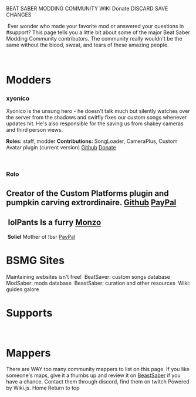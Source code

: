 BEAT SABER MODDING COMMUNITY WIKI
Donate
DISCARD
SAVE CHANGES

<!-- TITLE: Donate -->
<!-- SUBTITLE: Headpats are nice but they can't buy ramen -->
​
Ever wonder who made your favorite mod or answered your questions in #support? This page tells you a little bit about some of the major Beat Saber Modding Community contributors. The community really wouldn't be the same without the blood, sweat, and tears of these amazing people.

​
# Modders
### xyonico
Xyonico is the unsung hero - he doesn't talk much but silently watches over the server from the shadows and switfly fixes our custom songs whenever updates hit. He's also responsible for the saving us from shakey cameras and third person views. 

**Roles:** staff, modder​
**Contributions:** SongLoader, CameraPlus, Custom Avatar plugin (current version)
[Github](https://github.com/xyonico/) [Donate](https://www.paypal.com/cgi-bin/webscr?cmd=_s-xclick&hosted_button_id=RRQ2MBEEEW63A)

​
### Rolo
Creator of the Custom Platforms plugin and pumpkin carving extrordinaire.
[Github](https://github.com/rolopogo) [PayPal](https://www.paypal.me/RobynLovett)
​
---
​
**lolPants**
Is a furry
[Monzo](https://monzo.me/jackbaron)
​
---
​
**Soliel**
Mother of !bsr
[PayPal](https://streamlabs.com/soliela)
# BSMG Sites
Maintaining websites isn't free!
​
BeatSaver: custom songs database
​
ModSaber: mods database
​
BeastSaber: curation and other resources
​
Wiki: guides galore
​
# Supports
​
# Mappers
There are WAY too many community mappers to list on this page. If you like someone's maps, give it a thumbs up and review it on [BeastSaber](https://bsaber.com) if you have a chance. Contact them through discord, find them on twitch
Powered by Wiki.js.
Home
Return to top